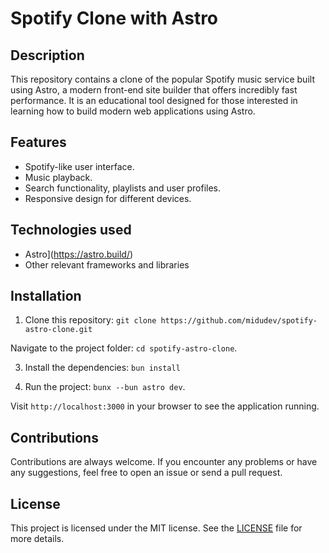 
# Spotify Clone with Astro

## Description

This repository contains a clone of the popular Spotify music service built using Astro, a modern front-end site builder that offers incredibly fast performance. It is an educational tool designed for those interested in learning how to build modern web applications using Astro.

## Features

- Spotify-like user interface.
- Music playback.
- Search functionality, playlists and user profiles.
- Responsive design for different devices.

## Technologies used

- Astro](https://astro.build/)
- Other relevant frameworks and libraries

## Installation

1. Clone this repository:
   `git clone https://github.com/midudev/spotify-astro-clone.git`

Navigate to the project folder:
   `cd spotify-astro-clone`.

3. Install the dependencies:
   `bun install`

4. Run the project:
   `bunx --bun astro dev`.

Visit `http://localhost:3000` in your browser to see the application running.

## Contributions

Contributions are always welcome. If you encounter any problems or have any suggestions, feel free to open an issue or send a pull request.

## License

This project is licensed under the MIT license. See the [LICENSE](LICENSE) file for more details.